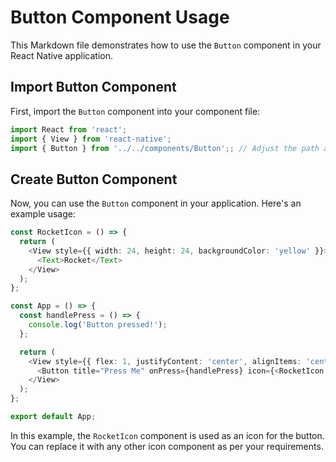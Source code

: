 # Button Component Usage

This Markdown file demonstrates how to use the `Button` component in your React Native application.


## Import Button Component

First, import the `Button` component into your component file:

```typescript
import React from 'react';
import { View } from 'react-native';
import { Button } from '../../components/Button';; // Adjust the path as per your project structure
```

## Create Button Component

Now, you can use the `Button` component in your application. Here's an example usage:

```typescript
const RocketIcon = () => {
  return (
    <View style={{ width: 24, height: 24, backgroundColor: 'yellow' }}>
      <Text>Rocket</Text>
    </View>
  );
};

const App = () => {
  const handlePress = () => {
    console.log('Button pressed!');
  };

  return (
    <View style={{ flex: 1, justifyContent: 'center', alignItems: 'center' }}>
      <Button title="Press Me" onPress={handlePress} icon={<RocketIcon />} />
    </View>
  );
};

export default App;
```

In this example, the `RocketIcon` component is used as an icon for the button. You can replace it with any other icon component as per your requirements.
